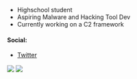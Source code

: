 <!--
**BlessedToastr/BlessedToastr** is a ✨ _special_ ✨ repository because its `README.md` (this file) appears on your GitHub profile.

Here are some ideas to get you started:

- 🔭 I’m currently working on ...
- 🌱 I’m currently learning ...
- 👯 I’m looking to collaborate on ...
- 🤔 I’m looking for help with ...
- 💬 Ask me about ...
- 📫 How to reach me: ...
- 😄 Pronouns: ...
- ⚡ Fun fact: ...
-->

- Highschool student
- Aspiring Malware and Hacking Tool Dev
- Currently working on a C2 framework

#### Social:
- [Twitter](https://twitter.com/BlessedToastr)

<a>
  <img align="center" src="https://github-readme-stats.vercel.app/api?username=BlessedToastr&show_icons=true&theme=tokyonight" />
</a>
<a>
  <img align="center" src="https://github-readme-stats.vercel.app/api/top-langs/?username=BlessedToastr&layout=compact&show_icons=true&theme=tokyonight" />
</a>
